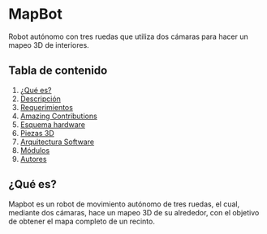 # MapBot
Robot autónomo con tres ruedas que utiliza dos cámaras para hacer un mapeo 3D de interiores.

## Tabla de contenido
1. [¿Qué es?](#que-es)
2. [Descripción](#descripcion)
3. [Requerimientos](#requerimientos)
4. [Amazing Contributions](#amazing-contributions)
5. [Esquema hardware](#esquema-hardware)
6. [Piezas 3D](#3d)
7. [Arquitectura Software](#arquitectura-software)
8. [Módulos](#modulos)
9. [Autores](#autores)

## ¿Qué es?
Mapbot es un robot de movimiento autónomo de tres ruedas, el cual, mediante dos cámaras, hace un mapeo 3D de su alrededor, con el objetivo de obtener el mapa completo de un recinto.
